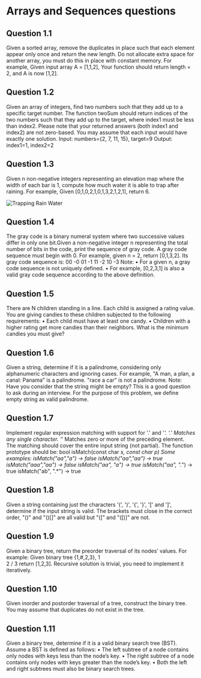 # Arrays and Sequences questions

## Question 1.1
Given a sorted array, remove the duplicates in place such that each element appear only once
and return the new length.
Do not allocate extra space for another array, you must do this in place with constant memory.
For example, Given input array A = [1,1,2],
Your function should return length = 2, and A is now [1,2].

## Question 1.2
Given an array of integers, find two numbers such that they add up to a specific target number.
The function twoSum should return indices of the two numbers such that they add up to the target, where
index1 must be less than index2. Please note that your returned answers (both index1 and index2) are not
zero-based. You may assume that each input would have exactly one solution.
Input: numbers={2, 7, 11, 15}, target=9
Output: index1=1, index2=2

## Question 1.3
Given n non-negative integers representing an elevation map where the width of each bar is 1, compute how much water it is able to trap after raining.
For example, Given [0,1,0,2,1,0,1,3,2,1,2,1], return 6.

![Trapping Rain Water](./water.png)

## Question 1.4
The gray code is a binary numeral system where two successive values differ in only one bit.Given a non-negative integer n representing the total number of bits in the code, print the sequence of gray code. A gray code sequence must begin with 0.
For example, given n = 2, return [0,1,3,2]. Its gray code sequence is:
00 -0 
01 -1
11 -2
10 -3
Note:
• For a given n, a gray code sequence is not uniquely defined.
• For example, [0,2,3,1] is also a valid gray code sequence according to the above definition.

## Question 1.5
There are N children standing in a line. Each child is assigned a rating value.
You are giving candies to these children subjected to the following requirements:
• Each child must have at least one candy.
• Children with a higher rating get more candies than their neighbors.
What is the minimum candies you must give?

## Question 1.6 
Given a string, determine if it is a palindrome, considering only alphanumeric characters and ignoring
cases.
For example,
"A man, a plan, a canal: Panama" is a palindrome.
"race a car" is not a palindrome.
Note: Have you consider that the string might be empty? This is a good question to ask during an
interview.
For the purpose of this problem, we define empty string as valid palindrome.

## Question 1.7
Implement regular expression matching with support for '.' and '*'.
'.' Matches any single character. '*' Matches zero or more of the preceding element.
The matching should cover the entire input string (not partial).
The function prototype should be:
bool isMatch(const char *s, const char *p)
Some examples:
isMatch("aa","a") → false
isMatch("aa","aa") → true
isMatch("aaa","aa") → false
isMatch("aa", "a*") → true
isMatch("aa", ".*") → true
isMatch("ab", ".*") → true


## Question 1.8
Given a string containing just the characters '(', ')', '{', '}', '[' and ']', determine if the input string is valid.
The brackets must close in the correct order, "()" and "()[]" are all valid but "(]" and "([)]" are not.

## Question 1.9
Given a binary tree, return the preorder traversal of its nodes’ values.
For example: Given binary tree {1,#,2,3},
 1
  \
  2
 /
3
return [1,2,3].
Recursive solution is trivial, you need to implement it iteratively.

## Question 1.10
Given inorder and postorder traversal of a tree, construct the binary tree.
You may assume that duplicates do not exist in the tree. 

## Question 1.11
Given a binary tree, determine if it is a valid binary search tree (BST).
Assume a BST is defined as follows:
• The left subtree of a node contains only nodes with keys less than the node’s key.
• The right subtree of a node contains only nodes with keys greater than the node’s key.
• Both the left and right subtrees must also be binary search trees.



